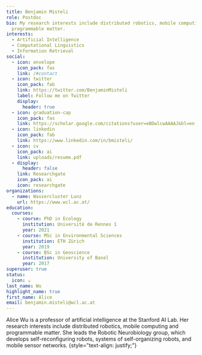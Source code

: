 ```yaml
---
title: Benjamin Misteli
role: Postdoc
bio: My research interests include distributed robotics, mobile computing and
  programmable matter.
interests:
  - Artificial Intelligence
  - Computational Linguistics
  - Information Retrieval
social:
  - icon: envelope
    icon_pack: fas
    link: /#contact
  - icon: twitter
    icon_pack: fab
    link: https://twitter.com/BenjaminMisteli
    label: Follow me on Twitter
    display:
      header: true
  - icon: graduation-cap
    icon_pack: fas
    link: https://scholar.google.com/citations?user=eBDwlcwAAAAJ&hl=en
  - icon: linkedin
    icon_pack: fab
    link: https://www.linkedin.com/in/bmisteli/
  - icon: cv
    icon_pack: ai
    link: uploads/resume.pdf
  - display:
      header: false
    link: Researchgate
    icon_pack: ai
    icon: researchgate
organizations:
  - name: Wassercluster Lunz
    url: https://www.wcl.ac.at/
education:
  courses:
    - course: PhD in Ecology
      institution: Université de Rennes 1
      year: 2021
    - course: MSc in Environmental Sciences
      institution: ETH Zürich
      year: 2019
    - course: BSc in Geoscience
      institution: University of Basel
      year: 2017
superuser: true
status:
  icon: ☕️
last_name: Wu
highlight_name: true
first_name: Alice
email: benjamin.misteli@wcl.ac.at
---
```


Alice Wu is a professor of artificial intelligence at the Stanford AI Lab. Her research interests include distributed robotics, mobile computing and programmable matter. She leads the Robotic Neurobiology group, which develops self-reconfiguring robots, systems of self-organizing robots, and mobile sensor networks.
{style="text-align: justify;"}
